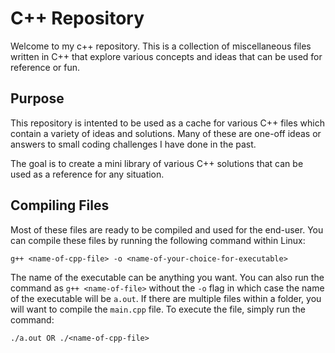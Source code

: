 # C++ Repository
Welcome to my c++ repository. This is a collection of miscellaneous files written in C++ that explore various concepts and ideas that can be used for reference or fun. 

## Purpose
This repository is intented to be used as a cache for various C++ files which contain a variety of ideas and solutions. Many of these are one-off ideas or answers to small coding challenges I have done in the past. 

The goal is to create a mini library of various C++ solutions that can be used as a reference for any situation.

## Compiling Files
Most of these files are ready to be compiled and used for the end-user. You can compile these files by running the following command within Linux:
```
g++ <name-of-cpp-file> -o <name-of-your-choice-for-executable>
```
The name of the executable can be anything you want. You can also run the command as `g++ <name-of-file>` without the `-o` flag in which case the name of the executable will be `a.out`. 
If there are multiple files within a folder, you will want to compile the `main.cpp` file. To execute the file, simply run the command:
```
./a.out OR ./<name-of-cpp-file>
```
